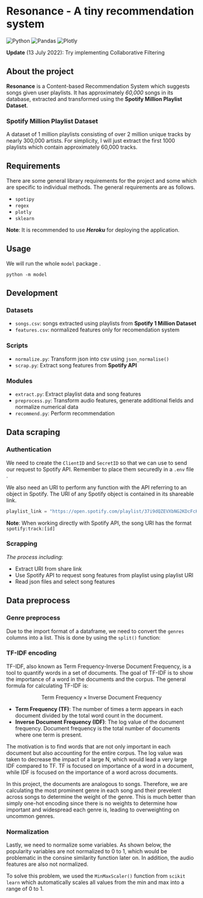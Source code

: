 # Resonance - A tiny recommendation system

![Python](https://img.shields.io/badge/Made%20With-Python%203.8-blue.svg?style=for-the-badge&logo=Python)
![Pandas](https://img.shields.io/badge/plotly%20-%2300416A.svg?&style=for-the-badge&logo=pandas&logoColor=white)
![Plotly](https://img.shields.io/badge/pandas%20-%23150458.svg?&style=for-the-badge&logo=plotly&logoColor=white)

**Update** (13 July 2022): Try implementing Collaborative Filtering

## About the project

**Resonance** is a Content-based Recommendation System which suggests songs given user playlists. It has approximately *60,000* songs in its database, extracted and transformed using the **Spotify Million Playlist Dataset**.

### Spotify Million Playlist Dataset

A dataset of 1 million playlists consisting of over 2 million unique tracks by nearly 300,000 artists. For simplicity, I will just extract the first 1000 playlists which contain approximately 60,000 tracks.

## Requirements

There are some general library requirements for the project and some which are specific to individual methods. The general requirements are as follows.

- `spotipy`
- `regex`
- `plotly`
- `sklearn`

**Note**: It is recommended to use ***Heroku*** for deploying the application.

## Usage

We will run the whole `model` package .

```shell
python -m model  
```

## Development

### Datasets
- `songs.csv`: songs extracted using playlists from **Spotify 1 Million Dataset**
- `features.csv`: normalized features only for recomendation system

### Scripts
- `normalize.py`: Transform json into csv using `json_normalise()`
- `scrap.py`: Extract song features from **Spotify API** 

### Modules
- `extract.py`: Extract playlist data and song features
- `preprocess.py`: Transform audio features, generate additional fields  and normalize numerical data
- `recommend.py`: Perform recommendation

## Data scraping

### Authentication

We need to create the `ClientID` and `SecretID` so that we can use to send our request to Spotify API. Remember to place them securedly in a `.env` file .

We also need an URI to perform any function with the API referring to an object in Spotify. The URI of any Spotify object is contained in its shareable link.

```python
playlist_link = "https://open.spotify.com/playlist/37i9dQZEVXbNG2KDcFcKOF?si=1333723a6eff4b7f"
```
**Note**: When working directly with Spotify API, the song URI has the format `spotify:track:[id]`

### Scrapping

*The process including*:

- Extract URI from share link
- Use Spotify API to request song features from playlist using playlist URI
- Read json files and select song features

## Data preprocess

### Genre preprocess

Due to the import format of a dataframe, we need to convert the `genres` columns into a list. This is done by using the `split()` function:

### TF-IDF encoding

TF-IDF, also known as Term Frequency-Inverse Document Frequency, is a tool to quantify words in a set of documents. The goal of TF-IDF is to show the importance of a word in the documents and the corpus. The general formula for calculating TF-IDF is:

$$ \text{Term Frequency}\times\text{Inverse Document Frequency}$$

- **Term Frequency (TF)**: The number of times a term appears in each document divided by the total word count in the document.
- **Inverse Document Frequency (IDF)**: The log value of the document frequency. Document frequency is the total number of documents where one term is present.

The motivation is to find words that are not only important in each document but also accounting for the entire corpus. The log value was taken to decrease the impact of a large N, which would lead a very large IDF compared to TF. TF is focused on importance of a word in a document, while IDF is focused on the importance of a word across documents.

In this project, the documents are analogous to songs. Therefore, we are calculating the most prominent genre in each song and their prevelent across songs to determine the weight of the genre. This is much better than simply one-hot encoding since there is no weights to determine how important and widespread each genre is, leading to overweighting on uncommon genres.
### Normalization

Lastly, we need to normalize some variables. As shown below, the popularity variables are not normalized to 0 to 1, which would be problematic in the consine similarity function later on. In addition, the audio features are also not normalized. 

To solve this problem, we used the `MinMaxScaler()` function from `scikit learn` which automatically scales all values from the min and max into a range of 0 to 1.
<!--eof>